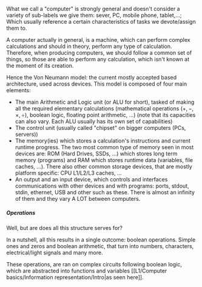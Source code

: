 What we call a "computer" is strongly general and doesn't consider a variety of sub-labels we give them: sever, PC, mobile phone, tablet,...; Which usually reference a certain characteristics of tasks we devote/assign them to. 

A computer actually in general, is a machine, which can perform complex calculations and should in theory, perform any type of calculation. Therefore, when producing computers, we should follow a common set of things, so those are able to perform any calculation, which isn't known at the moment of its creation.

Hence the Von Neumann model: the current mostly accepted based architecture, used across devices. This model is composed of four main elements:
- The main Arithmetic and Logic unit (or ALU for short), tasked of making all the required elementary calculations (mathematical operations ($+, -, \times, \div$), boolean logic, floating point arithmetic, ...) (note that its capacities can also vary. Each ALU usually has its own set of capabilities)
- The control unit (usually called "chipset" on bigger computers (PCs, servers))
- The memory(ies) which stores a calculation's instructions and current runtime progress. The two most common type of memory seen in most devices are: ROM (Hard Drives, SSDs, ...) which stores long term memory (programs) and RAM which stores runtime data (variables, file caches, ...). There also other common storage devices, that are mostly platform specific: CPU L1/L2/L3 caches, ...
- An output and an input device, which controls and interfaces communications with other devices and with programs: ports, stdout, stdin, ethernet, USB and other such as these. There is almost an infinity of them and they vary A LOT between computers.

##### Operations
Well, but are does all this structure serves for? 

In a nutshell, all this results in a single outcome: boolean operations. Simple ones and zeros and boolean arithmetic, that turn into numbers, characters, electrical/light signals and many more.

These operations, are ran on complex circuits following boolean logic, which are  abstracted into functions and variables [[L1/Computer basics/Information representation/Intro|as seen here]].